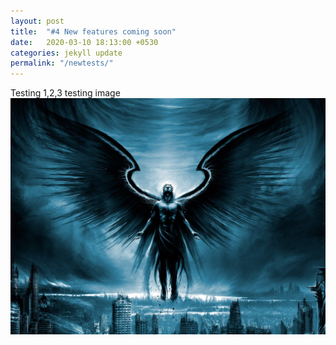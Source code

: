 ```yaml
---
layout: post
title:  "#4 New features coming soon"
date:   2020-03-10 18:13:00 +0530
categories: jekyll update
permalink: "/newtests/"
---
```

Testing 1,2,3
testing image 
<img src="/images/first.jpg">